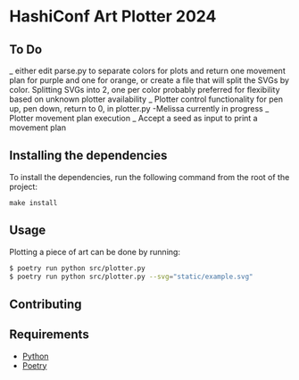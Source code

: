 # HashiConf Art Plotter 2024

## To Do

_ either edit parse.py to separate colors for plots and return one movement plan for purple and one for orange, or create a file that will split the SVGs by color. Splitting SVGs into 2, one per color probably preferred for flexibility based on unknown plotter availability
_ Plotter control functionality for pen up, pen down, return to 0, in plotter.py -Melissa currently in progress
_ Plotter movement plan execution
_ Accept a seed as input to print a movement plan


## Installing the dependencies

To install the dependencies, run the following command from the root of the project:

```shell
make install
```

## Usage

Plotting a piece of art can be done by running:

```bash
$ poetry run python src/plotter.py
$ poetry run python src/plotter.py --svg="static/example.svg"
```

## Contributing

## Requirements

- [Python](https://www.python.org/)
- [Poetry](https://python-poetry.org/)  
